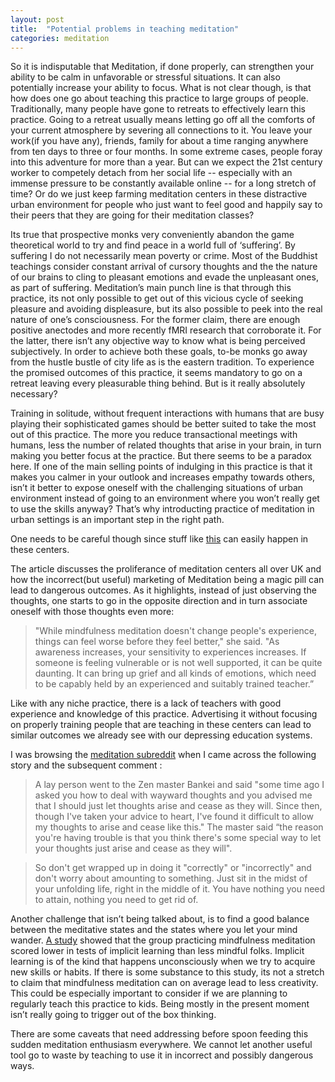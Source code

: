 ```yaml
---
layout: post
title:  "Potential problems in teaching meditation"
categories: meditation
---
```


So it is indisputable that Meditation, if done properly, can strengthen your ability to be calm in unfavorable or stressful situations. It can also potentially increase your ability to focus. What is not clear though, is that how does one go about teaching this practice to large groups of people. Traditionally, many people have gone to retreats to effectively learn this practice. Going to a retreat usually means letting go off all the comforts of your current atmosphere by severing all connections to it. You leave your work(if you have any), friends, family for about a time  ranging anywhere from ten days to three or four months. In some extreme cases, people foray into this adventure for more than a year. But can we expect the 21st century worker to competely detach from her social life -- especially with an immense pressure to be constantly available online -- for a long stretch of time? Or do we just keep farming meditation centers in these distractive urban environment for people who just want to feel good and happily say to their peers that they are going for their meditation classes? 

Its true that prospective monks very conveniently abandon the game theoretical world to try and find peace in a world full of ‘suffering’. By suffering I do not necessarily mean poverty or crime. Most of the Buddhist teachings consider constant arrival of cursory thoughts and the the nature of our brains to cling to pleasant emotions and evade the unpleasant ones, as part of suffering. Meditation’s main punch line is that through this practice, its not only possible to get out of this vicious cycle of seeking pleasure and avoiding displeasure, but its also possible to peek into the real nature of one’s consciousness. For the former claim, there are enough positive anectodes and more recently fMRI research that corroborate it. For the latter, there isn’t any objective way to know what is being perceived subjectively. In order to achieve both these goals, to-be monks go away from the hustle bustle of city life  as is the eastern tradition. To experience the promised outcomes of this practice, it seems mandatory to go on a retreat leaving every pleasurable thing behind. But is it really absolutely necessary? 

Training in solitude, without frequent interactions with humans that are busy playing their sophisticated games should be better suited to take the most out of this practice. The more you reduce transactional meetings with humans, less the number of related thoughts that arise in your brain, in turn making you better focus at the practice. But there seems to be a paradox here. If one of the main selling points of indulging in this practice is that it makes you calmer in your outlook and increases empathy towards others, isn’t it better to expose oneself with the challenging situations of urban environment instead of going to an environment where you won’t really get to use the skills anyway? That’s why introducting practice of meditation in urban settings is an important step in the right path. 

One needs to be careful though since stuff like [this](http://www.theguardian.com/society/2014/aug/25/mental-health-meditation) can easily happen in these centers. 

The article discusses the proliferance of meditation centers all over UK and how the incorrect(but useful) marketing of Meditation being a magic pill can lead to dangerous outcomes. As it highlights, instead of just observing the thoughts, one starts to go in the opposite direction and in turn associate oneself with those thoughts even more:

>"While mindfulness meditation doesn't change people's experience, things can feel worse before they feel better," she said. "As awareness increases, your sensitivity to experiences increases. If someone is feeling vulnerable or is not well supported, it can be quite daunting. It can bring up grief and all kinds of emotions, which need to be capably held by an experienced and suitably trained teacher.”

Like with any niche practice, there is a lack of teachers with good experience and knowledge of this practice. Advertising it without focusing on properly training people that are teaching in these centers  can lead to similar outcomes we already see with our depressing education systems.

I was browsing the [meditation subreddit](https://www.reddit.com/r/meditation) when I came across the following story and the subsequent comment :

>A lay person went to the Zen master Bankei and said "some time ago I asked you how to deal with wayward thoughts and you advised me that I should just let thoughts arise and cease as they will. Since then, though I've taken your advice to heart, I've found it difficult to allow my thoughts to arise and cease like this."
The master said “the reason you're having trouble is that you think there's some special way to let your thoughts just arise and cease as they will".

>So don't get wrapped up in doing it "correctly" or "incorrectly" and don't worry about amounting to something. Just sit in the midst of your unfolding life, right in the middle of it. You have nothing you need to attain, nothing you need to get rid of.


Another challenge that isn’t being talked about, is to find a good balance between the meditative states and the states where you let your mind wander. [A study](http://www.eurekalert.org/pub_releases/2013-11/gumc-mii103113.php) showed that the group practicing mindfulness meditation scored lower in tests of implicit learning than less mindful folks. Implicit learning is of the kind that happens unconsciously when we try to acquire new skills or habits. If there is some substance to this study, its not a stretch to claim that mindfulness meditation can on average lead to less creativity. This could be especially important to consider if we are planning to regularly teach this practice to kids. Being mostly in the present moment isn’t really going to trigger out of the box thinking. 

There are some caveats that need addressing before spoon feeding this sudden meditation enthusiasm everywhere. We cannot let another useful tool go to waste by teaching to use it in incorrect and possibly dangerous ways. 

